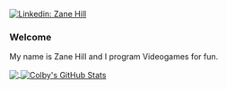 [![Linkedin: Zane Hill](https://img.shields.io/badge/-ZaneHill-blue?style=flat-square&logo=Linkedin&logoColor=white&link=https://www.linkedin.com/in/zane-hill-9a19a0226/)](https://www.linkedin.com/in/zane-hill-9a19a0226/)

### Welcome
My name is Zane Hill and I program Videogames for fun.

<a href="https://github.com/zanehill01/zanehill01">
  <img align="center" src="https://github-readme-stats.vercel.app/api/top-langs/?username=zanehill01&theme=shadow_green&show_icons=true&count_private=true&size_weight=0&count_weight=1&title_color=ffffff&text_color=c9cacc&icon_color=2bbc8a&bg_color=1d1f21&langs_count=6&layout=donut&exclude_repo=Java-RPS,dataconversion-private,github-readme-stats" />
</a>

<a href="https://github.com/zanehill01/zanehill01">
  <img align="center" src="https://github-readme-stats.vercel.app/api?username=zanehill01&show_icons=true&line_height=33&include_all_commits&count_private=true&title_color=ffffff&text_color=c9cacc&theme=shadow_green&icon_color=2bbc8a&bg_color=1d1f21" alt="Colby's GitHub Stats" />
</a>

